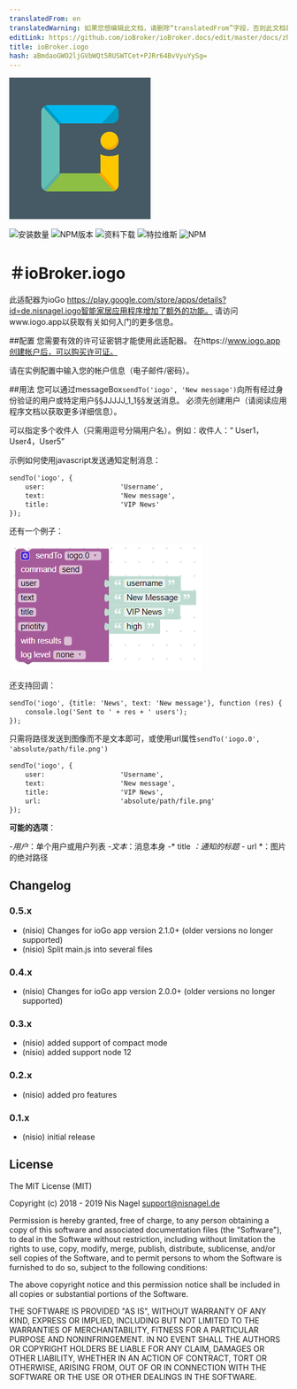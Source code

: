 ```yaml
---
translatedFrom: en
translatedWarning: 如果您想编辑此文档，请删除“translatedFrom”字段，否则此文档将再次自动翻译
editLink: https://github.com/ioBroker/ioBroker.docs/edit/master/docs/zh-cn/adapterref/iobroker.iogo/README.md
title: ioBroker.iogo
hash: aBmdaoGWO2ljGVbWQt5RUSWTCet+PJRr64BvVyuYySg=
---
```

![商标](../../../en/adapterref/iobroker.iogo/admin/iogo.png)

![安装数量](http://iobroker.live/badges/iogo-stable.svg)
![NPM版本](http://img.shields.io/npm/v/iobroker.iogo.svg)
![资料下载](https://img.shields.io/npm/dm/iobroker.iogo.svg)
![特拉维斯](http://img.shields.io/travis/nisiode/ioBroker.iogo/master.svg)
![NPM](https://nodei.co/npm/iobroker.iogo.png?downloads=true)

＃ioBroker.iogo
=================

此适配器为ioGo https://play.google.com/store/apps/details?id=de.nisnagel.iogo智能家居应用程序增加了额外的功能。
请访问www.iogo.app以获取有关如何入门的更多信息。

##配置
您需要有效的许可证密钥才能使用此适配器。
在https://www.iogo.app创建帐户后，可以购买许可证。

请在实例配置中输入您的帐户信息（电子邮件/密码）。

##用法
您可以通过messageBox```sendTo('iogo', 'New message')```向所有经过身份验证的用户或特定用户§§JJJJJ_1_1§§发送消息。
必须先创建用户（请阅读应用程序文档以获取更多详细信息）。

可以指定多个收件人（只需用逗号分隔用户名）。例如：收件人：“ User1，User4，User5”

示例如何使用javascript发送通知定制消息：

```
sendTo('iogo', {
    user:                   'Username',
    text:                   'New message',
    title:                  'VIP News'
});
```

还有一个例子：

![块状](../../../en/adapterref/iobroker.iogo/img/blockly.png)

还支持回调：

```
sendTo('iogo', {title: 'News', text: 'New message'}, function (res) {
    console.log('Sent to ' + res + ' users');
});
```

只需将路径发送到图像而不是文本即可，或使用url属性```sendTo('iogo.0', 'absolute/path/file.png')```

```
sendTo('iogo', {
    user:                   'Username',
    text:                   'New message',
    title:                  'VIP News',
    url:                    'absolute/path/file.png'
});
```

**可能的选项**：

-*用户*：单个用户或用户列表
-*文本*：消息本身
-* title *：通知的标题
-* url *：图片的绝对路径

## Changelog

### 0.5.x
* (nisio) Changes for ioGo app version 2.1.0+ (older versions no longer supported)
* (nisio) Split main.js into several files

### 0.4.x
* (nisio) Changes for ioGo app version 2.0.0+ (older versions no longer supported)

### 0.3.x
* (nisio) added support of compact mode
* (nisio) added support node 12

### 0.2.x
* (nisio) added pro features

### 0.1.x
* (nisio) initial release

## License
The MIT License (MIT)

Copyright (c) 2018 - 2019 Nis Nagel <support@nisnagel.de>

Permission is hereby granted, free of charge, to any person obtaining a copy
of this software and associated documentation files (the "Software"), to deal
in the Software without restriction, including without limitation the rights
to use, copy, modify, merge, publish, distribute, sublicense, and/or sell
copies of the Software, and to permit persons to whom the Software is
furnished to do so, subject to the following conditions:

The above copyright notice and this permission notice shall be included in
all copies or substantial portions of the Software.

THE SOFTWARE IS PROVIDED "AS IS", WITHOUT WARRANTY OF ANY KIND, EXPRESS OR
IMPLIED, INCLUDING BUT NOT LIMITED TO THE WARRANTIES OF MERCHANTABILITY,
FITNESS FOR A PARTICULAR PURPOSE AND NONINFRINGEMENT. IN NO EVENT SHALL THE
AUTHORS OR COPYRIGHT HOLDERS BE LIABLE FOR ANY CLAIM, DAMAGES OR OTHER
LIABILITY, WHETHER IN AN ACTION OF CONTRACT, TORT OR OTHERWISE, ARISING FROM,
OUT OF OR IN CONNECTION WITH THE SOFTWARE OR THE USE OR OTHER DEALINGS IN
THE SOFTWARE.